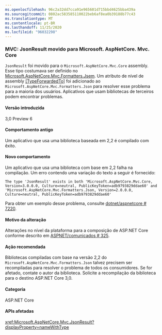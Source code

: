 ```yaml
---
ms.openlocfilehash: 96c2a32dd7cca91e965601d715bbd4625bba439a
ms.sourcegitcommit: 0802ac583585110022beb6af8ea0b39188b77c43
ms.translationtype: MT
ms.contentlocale: pt-BR
ms.lasthandoff: 11/25/2020
ms.locfileid: "96032298"
---
```

### <a name="mvc-jsonresult-moved-to-microsoftaspnetcoremvccore"></a>MVC: JsonResult movido para Microsoft. AspNetCore. Mvc. Core

`JsonResult` foi movido para o `Microsoft.AspNetCore.Mvc.Core` assembly. Esse tipo costumava ser definido no [Microsoft.AspNetCore.Mvc.Formatters.Jsem](https://www.nuget.org/packages/Microsoft.AspNetCore.Mvc.Formatters.Json). Um atributo de nível de assembly [[TypeForwardedTo]](xref:System.Runtime.CompilerServices.TypeForwardedToAttribute) foi adicionado ao `Microsoft.AspNetCore.Mvc.Formatters.Json` para resolver esse problema para a maioria dos usuários. Aplicativos que usam bibliotecas de terceiros podem encontrar problemas.

#### <a name="version-introduced"></a>Versão introduzida

3,0 Preview 6

#### <a name="old-behavior"></a>Comportamento antigo

Um aplicativo que usa uma biblioteca baseada em 2,2 é compilado com êxito.

#### <a name="new-behavior"></a>Novo comportamento

Um aplicativo que usa uma biblioteca com base em 2,2 falha na compilação. Um erro contendo uma variação do texto a seguir é fornecido:

```output
The type 'JsonResult' exists in both 'Microsoft.AspNetCore.Mvc.Core, Version=3.0.0.0, Culture=neutral, PublicKeyToken=adb9793829ddae60' and 'Microsoft.AspNetCore.Mvc.Formatters.Json, Version=2.0.0.0, Culture=neutral, PublicKeyToken=adb9793829ddae60'
```

Para obter um exemplo desse problema, consulte [dotnet/aspnetcore # 7220](https://github.com/dotnet/aspnetcore/issues/7220).

#### <a name="reason-for-change"></a>Motivo da alteração

Alterações no nível da plataforma para a composição de ASP.NET Core conforme descrito em [ASPNET/comunicados # 325](https://github.com/aspnet/Announcements/issues/325).

#### <a name="recommended-action"></a>Ação recomendada

Bibliotecas compiladas com base na versão 2,2 do `Microsoft.AspNetCore.Mvc.Formatters.Json` talvez precisem ser recompiladas para resolver o problema de todos os consumidores. Se for afetado, contate o autor da biblioteca. Solicite a recompilação da biblioteca para o destino ASP.NET Core 3,0.

#### <a name="category"></a>Categoria

ASP.NET Core

#### <a name="affected-apis"></a>APIs afetadas

<xref:Microsoft.AspNetCore.Mvc.JsonResult?displayProperty=nameWithType>

<!-- 

#### Affected APIs

`T:Microsoft.AspNetCore.Mvc.JsonResult`

-->
